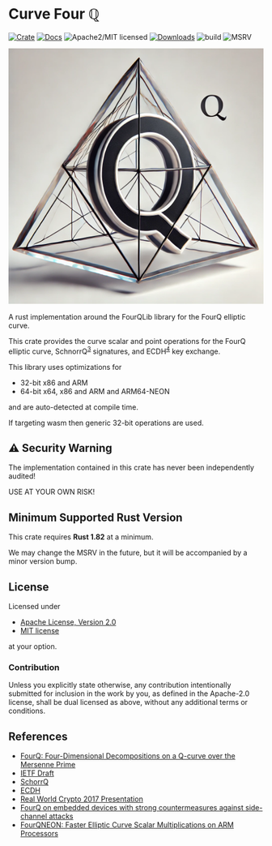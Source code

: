 # Curve Four $\mathbb{Q}$

[![Crate][crate-image]][crate-link]
[![Docs][docs-image]][docs-link]
![Apache2/MIT licensed][license-image]
[![Downloads][downloads-image]][crate-link]
![build](https://github.com/mikelodder7/curv4q/actions/workflows/curv4q.yml/badge.svg)
![MSRV][msrv-image]

![](./img/fourq.webp)

A rust implementation around the FourQLib library for the FourQ elliptic curve.

This crate provides the curve scalar and point operations for the FourQ elliptic curve,
SchnorrQ<sup><a href="#schnorrq">3</a></sup> signatures, and ECDH<sup><a href="#ecdh">4</a></sup> key exchange.

This library uses optimizations for 
- 32-bit x86 and ARM
- 64-bit x64, x86 and ARM and ARM64-NEON

and are auto-detected at compile time.

If targeting wasm then generic 32-bit operations are used.

## ⚠️ Security Warning

The implementation contained in this crate has never been independently audited!

USE AT YOUR OWN RISK!

## Minimum Supported Rust Version

This crate requires **Rust 1.82** at a minimum.

We may change the MSRV in the future, but it will be accompanied by a minor
version bump.

## License

Licensed under

- [Apache License, Version 2.0](http://www.apache.org/licenses/LICENSE-2.0)
- [MIT license](http://opensource.org/licenses/MIT)

at your option.

### Contribution

Unless you explicitly state otherwise, any contribution intentionally
submitted for inclusion in the work by you, as defined in the Apache-2.0
license, shall be dual licensed as above, without any additional terms or
conditions.

## References

- [FourQ: Four-Dimensional Decompositions on a Q-curve over the Mersenne Prime](https://eprint.iacr.org/2015/565.pdf)
- [IETF Draft](https://datatracker.ietf.org/doc/html/draft-ladd-cfrg-4q-01)
- [SchorrQ](https://www.microsoft.com/en-us/research/wp-content/uploads/2016/07/SchnorrQ.pdf)<div id="schnorrq"></div>
- [ECDH](https://datatracker.ietf.org/doc/html/draft-ladd-cfrg-4q-01#section-5)<div id="ecdh"></div>
- [Real World Crypto 2017 Presentation](https://rwc.iacr.org/2017/Slides/patrick.longa.pdf)
- [FourQ on embedded devices with strong countermeasures against side-channel attacks](https://www.iacr.org/archive/ches2017/10529146/10529146.pdf)
- [FourQNEON: Faster Elliptic Curve Scalar Multiplications on ARM Processors](https://eprint.iacr.org/2016/645.pdf)

[//]: # (badges)

[crate-image]: https://img.shields.io/crates/v/curv4q.svg
[crate-link]: https://crates.io/crates/curv4q
[docs-image]: https://docs.rs/curv4q/badge.svg
[docs-link]: https://docs.rs/curv4q/
[license-image]: https://img.shields.io/badge/license-Apache2.0/MIT-blue.svg
[downloads-image]: https://img.shields.io/crates/d/curv4q.svg
[msrv-image]: https://img.shields.io/badge/rustc-1.82+-blue.svg